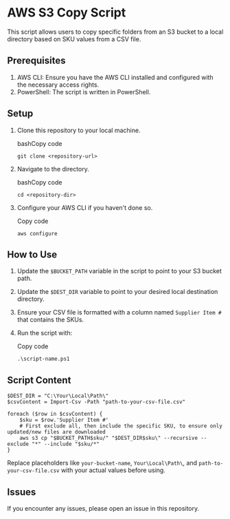 AWS S3 Copy Script
==================

This script allows users to copy specific folders from an S3 bucket to a local directory based on SKU values from a CSV file.

Prerequisites
-------------

1.  AWS CLI: Ensure you have the AWS CLI installed and configured with the necessary access rights.
2.  PowerShell: The script is written in PowerShell.

Setup
-----

1.  Clone this repository to your local machine.

    bashCopy code

    `git clone <repository-url>`

2.  Navigate to the directory.

    bashCopy code

    `cd <repository-dir>`

3.  Configure your AWS CLI if you haven't done so.

    Copy code

    `aws configure`

How to Use
----------

1.  Update the `$BUCKET_PATH` variable in the script to point to your S3 bucket path.

2.  Update the `$DEST_DIR` variable to point to your desired local destination directory.

3.  Ensure your CSV file is formatted with a column named `Supplier Item #` that contains the SKUs.

4.  Run the script with:

    Copy code

    `.\script-name.ps1`

Script Content
--------------

```powershell$BUCKET_PATH = "s3://your-bucket-name/Path/"
$DEST_DIR = "C:\Your\Local\Path\"
$csvContent = Import-Csv -Path "path-to-your-csv-file.csv"

foreach ($row in $csvContent) {
    $sku = $row.'Supplier Item #'
    # First exclude all, then include the specific SKU, to ensure only updated/new files are downloaded
    aws s3 cp "$BUCKET_PATH$sku/" "$DEST_DIR$sku\" --recursive --exclude "*" --include "$sku/*"
}
```

Replace placeholders like `your-bucket-name`, `Your\Local\Path\`, and `path-to-your-csv-file.csv` with your actual values before using.

Issues
------

If you encounter any issues, please open an issue in this repository.

